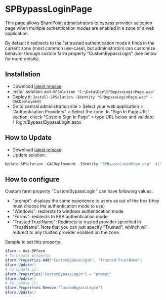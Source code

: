 # SPBypassLoginPage
This page allows SharePoint administrators to bypass provider selection page when multiple authentication modes are enabled in a zone of a web application.

By default it redirects to the 1st trusted authentication mode it finds in the current zone (most common use-case), but administrators can customize behavior through custom farm property "CustomBypassLogin" (see below for more details).

## Installation
- Download [latest release](https://github.com/Yvand/SPBypassLoginPage/releases)
- Install solution:
`Add-SPSolution "C:\Data\Dev\SPBypassLoginPage.wsp"`
- Deploy it: 
`Install-SPSolution -Identity "SPBypassLoginPage.wsp" -GACDeployment`
- Go to central administration site > Select your web application > "Authentication Providers" > Select the zone:
In "Sign In Page URL" section: check "Custom Sign In Page" > type URL below and validate:
/_login/Bypass/BypassLogin.aspx

## How to Update
- Download [latest release](https://github.com/Yvand/SPBypassLoginPage/releases)
- Update solution:

```powershell
Update-SPSolution -GACDeployment -Identity "SPBypassLoginPage.wsp" -LiteralPath "C:\Data\Dev\SPBypassLoginPage.wsp"
```

## How to configure
Custom farm property "CustomBypassLogin" can have following values:
- "prompt": displays the same experience to users as out of the box (they must choose the authentication mode to use)
- "Windows": redirects to windows authentication mode
- "Forms": redirects to FBA authentication mode
- "Trusted:TrustName": Redirects to trusted provider specified in "TrustName". Note that you can just specify "Trusted", whihch will redirect to any trusted provider enabled on the zone.

Sample to set this property:
```powershell
$farm = Get-SPFarm
# To create property:
$farm.Properties.Add("CustomBypassLogin", "Trusted:TrustName")
$farm.Update()
# To update it:
$farm.Properties["CustomBypassLogin"] = "prompt"
$farm.Update()
# To remove it:
$farm.Properties.Remove("CustomBypassLogin")
$farm.Update()
```
